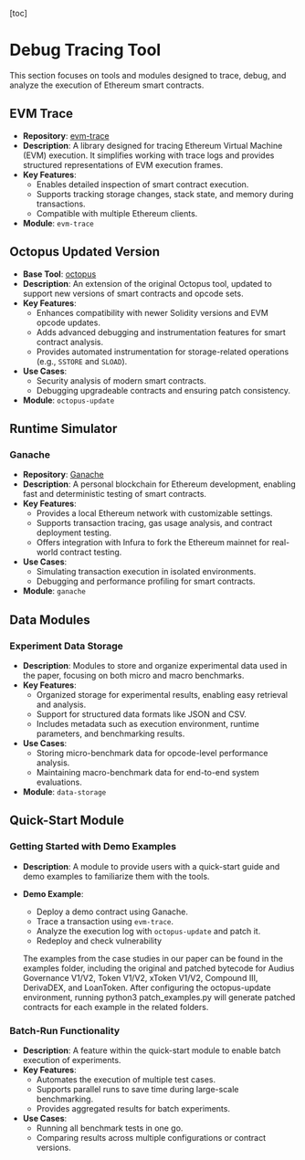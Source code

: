 [toc]

# Debug Tracing Tool

This section focuses on tools and modules designed to trace, debug, and analyze the execution of Ethereum smart contracts.

## EVM Trace

- **Repository**: [evm-trace](https://github.com/ApeWorX/evm-trace)
- **Description**: A library designed for tracing Ethereum Virtual Machine (EVM) execution. It simplifies working with trace logs and provides structured representations of EVM execution frames.
- **Key Features**:
  - Enables detailed inspection of smart contract execution.
  - Supports tracking storage changes, stack state, and memory during transactions.
  - Compatible with multiple Ethereum clients.
- **Module**: `evm-trace`

## Octopus Updated Version

- **Base Tool**: [octopus](https://github.com/FuzzingLabs/octopus)
- **Description**: An extension of the original Octopus tool, updated to support new versions of smart contracts and opcode sets.
- **Key Features**:
  - Enhances compatibility with newer Solidity versions and EVM opcode updates.
  - Adds advanced debugging and instrumentation features for smart contract analysis.
  - Provides automated instrumentation for storage-related operations (e.g., `SSTORE` and `SLOAD`).
- **Use Cases**:
  - Security analysis of modern smart contracts.
  - Debugging upgradeable contracts and ensuring patch consistency.
- **Module**: `octopus-update`

## Runtime Simulator

### Ganache

- **Repository**: [Ganache](https://archive.trufflesuite.com/ganache/)
- **Description**: A personal blockchain for Ethereum development, enabling fast and deterministic testing of smart contracts.
- **Key Features**:
  - Provides a local Ethereum network with customizable settings.
  - Supports transaction tracing, gas usage analysis, and contract deployment testing.
  - Offers integration with Infura to fork the Ethereum mainnet for real-world contract testing.
- **Use Cases**:
  - Simulating transaction execution in isolated environments.
  - Debugging and performance profiling for smart contracts.
- **Module**: `ganache`

## Data Modules

### Experiment Data Storage

- **Description**: Modules to store and organize experimental data used in the paper, focusing on both micro and macro benchmarks.
- **Key Features**:
  - Organized storage for experimental results, enabling easy retrieval and analysis.
  - Support for structured data formats like JSON and CSV.
  - Includes metadata such as execution environment, runtime parameters, and benchmarking results.
- **Use Cases**:
  - Storing micro-benchmark data for opcode-level performance analysis.
  - Maintaining macro-benchmark data for end-to-end system evaluations.
- **Module**: `data-storage`

## Quick-Start Module

### Getting Started with Demo Examples

- **Description**: A module to provide users with a quick-start guide and demo examples to familiarize them with the tools.
- **Demo Example**:
  - Deploy a demo contract using Ganache.
  - Trace a transaction using `evm-trace`.
  - Analyze the execution log with `octopus-update` and patch it.
  - Redeploy and check vulnerability
 
  The examples from the case studies in our paper can be found in the examples folder, including the original and patched bytecode for Audius Governance V1/V2, Token V1/V2, xToken V1/V2, Compound III, DerivaDEX, and LoanToken. After configuring the octopus-update environment, running python3 patch_examples.py will generate patched contracts for each example in the related folders.

### Batch-Run Functionality

- **Description**: A feature within the quick-start module to enable batch execution of experiments.
- **Key Features**:
  - Automates the execution of multiple test cases.
  - Supports parallel runs to save time during large-scale benchmarking.
  - Provides aggregated results for batch experiments.
- **Use Cases**:
  - Running all benchmark tests in one go.
  - Comparing results across multiple configurations or contract versions.
